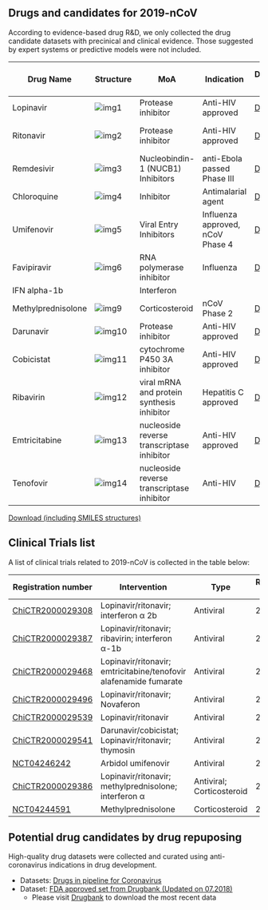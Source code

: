 ## Drugs and candidates for 2019-nCoV

According to evidence-based drug R&D, we only collected the drug candidate datasets with precinical and clinical evidence. Those suggested by expert systems or predictive models were not included.

| Drug Name          | Structure                                                    | MoA                                         | Indication                       | DrugBank URL                                     | Anti-2019nCoV Evidence         | Reference                                                    |
| ------------------ | ------------------------------------------------------------ | ------------------------------------------- | -------------------------------- | ------------------------------------------------ | ------------------------------ | ------------------------------------------------------------ |
| Lopinavir          | ![img1](http://ghddiai.oss-cn-zhangjiakou.aliyuncs.com/file/structure_lopinavir.png) | Protease inhibitor                          | Anti-HIV approved                | [DB01601](https://www.drugbank.ca/drugs/DB01601) | Clinical report                | [1](http://www.chictr.org.cn/showprojen.aspx?proj=48684); [2](http://www.chictr.org.cn/showprojen.aspx?proj=48919); [3](http://www.chictr.org.cn/showprojen.aspx?proj=48809); [4](http://www.chictr.org.cn/showprojen.aspx?proj=48991); [5](http://www.nhc.gov.cn/yzygj/s7652m/202001/7450028ab6084101ae8110f0aaf81271.shtml); [6](http://www.chictr.org.cn/showprojen.aspx?proj=48782) |
| Ritonavir          | ![img2](http://ghddiai.oss-cn-zhangjiakou.aliyuncs.com/file/structure_ritonavir.png) | Protease inhibitor                          | Anti-HIV approved                | [DB00503](https://www.drugbank.ca/drugs/DB00503) | Clinical report/Cellular Assay | [1](http://www.chictr.org.cn/showprojen.aspx?proj=48684); [2](http://www.chictr.org.cn/showprojen.aspx?proj=48919); [3](http://www.chictr.org.cn/showprojen.aspx?proj=48809); [4](http://www.chictr.org.cn/showprojen.aspx?proj=48991); [5](http://www.nhc.gov.cn/yzygj/s7652m/202001/7450028ab6084101ae8110f0aaf81271.shtml); [6](http://www.chictr.org.cn/showprojen.aspx?proj=48782) |
| Remdesivir         | ![img3](http://ghddiai.oss-cn-zhangjiakou.aliyuncs.com/file/structure_remdesivir.png) | Nucleobindin-1 (NUCB1) Inhibitors           | anti-Ebola passed Phase III      | [DB14761](https://www.drugbank.ca/drugs/DB14761) | Cellular Assay                 | [1](http://www.xinhuanet.com/english/2020-01/30/c_138742163.htm); [2](https://www.nejm.org/doi/10.1056/NEJMoa2001191) |
| Chloroquine        | ![img4](http://ghddiai.oss-cn-zhangjiakou.aliyuncs.com/file/structure_chloroquine.png) | Inhibitor                                   | Antimalarial agent               | [DB14761](https://www.drugbank.ca/drugs/DB14761) | Cellular Assay                 | [1](http://www.xinhuanet.com/english/2020-01/30/c_138742163.htm) |
| Umifenovir         | ![img5](http://ghddiai.oss-cn-zhangjiakou.aliyuncs.com/file/structure_arbidol.png) | Viral Entry Inhibitors                      | Influenza approved, nCoV Phase 4 | [DB13609](https://www.drugbank.ca/drugs/DB13609) | Clinical trial                 | [1](https://clinicaltrials.gov/ct2/show/NCT04246242)         |
| Favipiravir        | ![img6](http://ghddiai.oss-cn-zhangjiakou.aliyuncs.com/file/structure_favipiravir.png) | RNA polymerase inhibitor                    | Influenza                        | [DB12466](https://www.drugbank.ca/drugs/DB12466) | Clinical trial                 | [1](http://www.xinhuanet.com/english/2020-02/01/c_138747115.htm) |
| IFN alpha-1b       |                                                              | Interferon                                  |                                  |                                                  | Clinical trial                 | [1](http://www.nhc.gov.cn/yzygj/s7652m/202001/7450028ab6084101ae8110f0aaf81271.shtml); [2](http://www.chictr.org.cn/showproj.aspx?proj=48782) |
| Methylprednisolone | ![img9](http://ghddiai.oss-cn-zhangjiakou.aliyuncs.com/file/structure_) | Corticosteroid                              | nCoV Phase 2                     | [DB00959](https://www.drugbank.ca/drugs/DB00959) | Clinical trial                 | [1](http://www.chictr.org.cn/showprojen.aspx?proj=48777); [2](https://clinicaltrials.gov/ct2/show/NCT04244591) |
| Darunavir          | ![img10](http://ghddiai.oss-cn-zhangjiakou.aliyuncs.com/file/structure_) | Protease inhibitor                          | Anti-HIV approved                | [DB01264](https://www.drugbank.ca/drugs/DB01264) | Clinical trial                 | [1](http://www.chictr.org.cn/showprojen.aspx?proj=48992)     |
| Cobicistat         | ![img11](http://ghddiai.oss-cn-zhangjiakou.aliyuncs.com/file/structure_) | cytochrome P450 3A  inhibitor               | Anti-HIV approved                | [DB09065](https://www.drugbank.ca/drugs/DB09065) | Clinical trial                 | [1](http://www.chictr.org.cn/showprojen.aspx?proj=48992)     |
| Ribavirin          | ![img12](http://ghddiai.oss-cn-zhangjiakou.aliyuncs.com/file/structure_) | viral mRNA and  protein synthesis inhibitor | Hepatitis C  approved            | [DB00811](https://www.drugbank.ca/drugs/DB00811) | Clinical trial                 | [1](http://www.chictr.org.cn/showprojen.aspx?proj=48782)     |
| Emtricitabine      | ![img13](http://ghddiai.oss-cn-zhangjiakou.aliyuncs.com/file/structure_) | nucleoside reverse  transcriptase inhibitor | Anti-HIV approved                | [DB00879](https://www.drugbank.ca/drugs/DB00879) | Clinical trial                 | [1](http://www.chictr.org.cn/showprojen.aspx?proj=48919)     |
| Tenofovir          | ![img14](http://ghddiai.oss-cn-zhangjiakou.aliyuncs.com/file/structure_) | nucleoside reverse  transcriptase inhibitor | Anti-HIV                         | [DB14126](https://www.drugbank.ca/drugs/DB14126) | Clinical trial                 | [1](http://www.chictr.org.cn/showprojen.aspx?proj=48919)     |

[Download (including SMILES structures)](http://ghddiai.oss-cn-zhangjiakou.aliyuncs.com/file/file_clinicalncov.xlsx)


## Clinical Trials list

A list of clinical trials related to 2019-nCoV is collected in the table below:

| Registration number                                          | Intervention                                                 | Type                      | Registration date |
| ------------------------------------------------------------ | ------------------------------------------------------------ | ------------------------- | ----------------- |
| [ChiCTR2000029308](http://www.chictr.org.cn/showprojen.aspx?proj=48684) | Lopinavir/ritonavir; interferon α 2b                         | Antiviral                 | 2020/1/23         |
| [ChiCTR2000029387](http://www.chictr.org.cn/showprojen.aspx?proj=48782) | Lopinavir/ritonavir; ribavirin; interferon α-1b              | Antiviral                 | 2020/1/28         |
| [ChiCTR2000029468](http://www.chictr.org.cn/showprojen.aspx?proj=48919) | Lopinavir/ritonavir; emtricitabine/tenofovir alafenamide fumarate | Antiviral                 | 2020/2/2          |
| [ChiCTR2000029496](http://www.chictr.org.cn/showprojen.aspx?proj=48809) | Lopinavir/ritonavir; Novaferon                               | Antiviral                 | 2020/2/3          |
| [ChiCTR2000029539](http://www.chictr.org.cn/showprojen.aspx?proj=48991) | Lopinavir/ritonavir                                          | Antiviral                 | 2020/2/3          |
| [ChiCTR2000029541](http://www.chictr.org.cn/showprojen.aspx?proj=48992) | Darunavir/cobicistat; Lopinavir/ritonavir; thymosin          | Antiviral                 | 2020/2/3          |
| [NCT04246242](https://clinicaltrials.gov/ct2/show/NCT04246242) | Arbidol umifenovir                                           | Antiviral                 | 2020/1/29         |
| [ChiCTR2000029386](http://www.chictr.org.cn/showprojen.aspx?proj=http://www.chictr.org.cn/showprojen.aspx?proj=48777) | Lopinavir/ritonavir; methylprednisolone; interferon α        | Antiviral; Corticosteroid | 2020/1/28         |
| [NCT04244591](https://clinicaltrials.gov/ct2/show/NCT04244591) | Methylprednisolone                                           | Corticosteroid            | 2020/1/28         |



## Potential drug candidates by drug repuposing

High-quality drug datasets were collected and curated using anti-coronavirus indications in drug development. 

 * Datasets: [Drugs in pipeline for Coronavirus](http://ghddiai.oss-cn-zhangjiakou.aliyuncs.com/file/file_clinicaldrug.xlsx)
 * Dataset: [FDA approved set from Drugbank (Updated on 07.2018)](http://ghddiai.oss-cn-zhangjiakou.aliyuncs.com/file/file_druglist_drugbank201807.csv)
   * Please visit [Drugbank](https://www.drugbank.ca/) to download the most recent data
